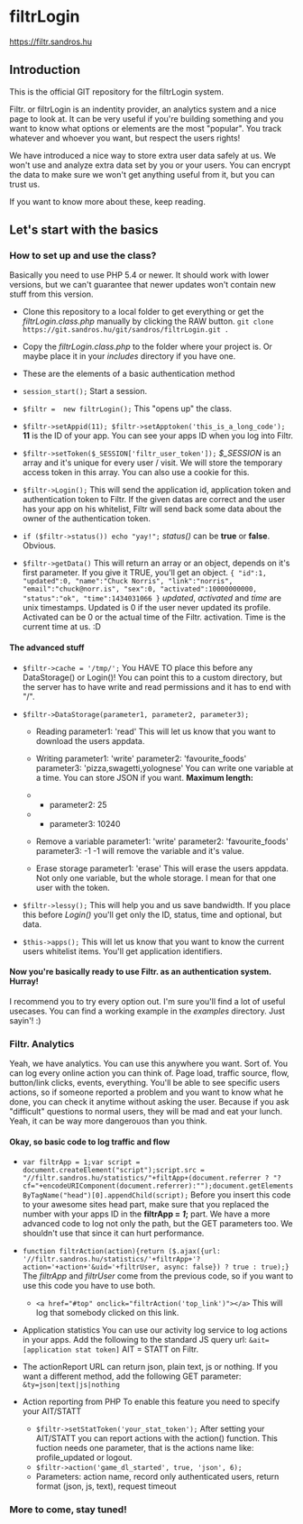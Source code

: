 filtrLogin
===========

https://filtr.sandros.hu

## Introduction
This is the official GIT repository for the filtrLogin system.

Filtr. or filtrLogin is an indentity provider, an analytics system and a nice page to look at.
It can be very useful if you're building something and you want to know what options or elements are the most "popular". You track whatever and whoever you want, but respect the users rights!

We have introduced a nice way to store extra user data safely at us. We won't use and analyze extra data set by you or your users.
You can encrypt the data to make sure we won't get anything useful from it, but you can trust us.

If you want to know more about these, keep reading.

## Let's start with the basics
### How to set up and use the class?

Basically you need to use PHP 5.4 or newer. It should work with lower versions, but we can't guarantee that newer updates won't contain new stuff from this version.

+ Clone this repository to a local folder to get everything or get the *filtrLogin.class.php* manually by clicking the RAW button.
`git clone https://git.sandros.hu/git/sandros/filtrLogin.git .`

+ Copy the *filtrLogin.class.php* to the folder where your project is. Or maybe place it in your *includes* directory if you have one.

+ These are the elements of a basic authentication method
 - `session_start();`
   Start a session.

 - `$filtr =  new filtrLogin();`
   This "opens up" the class.

 - `$filtr->setAppid(11);
    $filtr->setApptoken('this_is_a_long_code');`
   **11** is the ID of your app. You can see your apps ID when you log into Filtr.

 - `$filtr->setToken($_SESSION['filtr_user_token']);`
   *$_SESSION* is an array and it's unique for every user / visit. We will store the temporary access token in this array. You can also use a cookie for this.

 - `$filtr->Login();`
   This will send the application id, application token and authentication token to Filtr. If the given datas are correct and the user has your app on his whitelist, Filtr will send back some data about the owner of the authentication token.

 - `if ($filtr->status()) echo "yay!";`
   *status()* can be **true** or **false**. Obvious.

 - `$filtr->getData()`
   This will return an array or an object, depends on it's first parameter. If you give it TRUE, you'll get an object.
   `{
"id":1,
"updated":0,
"name":"Chuck Norris",
"link":"norris",
"email":"chuck@norr.is",
"sex":0,
"activated":10000000000,
"status":"ok",
"time":1434031066
}`
   *updated*, *activated* and *time* are unix timestamps. Updated is 0 if the user never updated its profile. Activated can be 0 or the actual time of the Filtr. activation. Time is the current time at us. :D

#### The advanced stuff
- `$filtr->cache = '/tmp/';`
  You HAVE TO place this before any DataStorage() or Login()!
  You can point this to a custom directory, but the server has to have write and read permissions and it has to end with "/".

- `$filtr->DataStorage(parameter1, parameter2, parameter3);`
  + Reading
    parameter1: 'read'
    This will let us know that you want to download the users appdata.

  + Writing
    parameter1: 'write'
    parameter2: 'favourite_foods'
    parameter3: 'pizza,swagetti,yolognese'
    You can write one variable at a time. You can store JSON if you want.
**Maximum length:**
  + + parameter2: 25
  + + parameter3: 10240

  + Remove a variable
    parameter1: 'write'
parameter2: 'favourite_foods'
parameter3: -1
-1 will remove the variable and it's value.

  + Erase storage
    parameter1: 'erase'
    This will erase the users appdata. Not only one variable, but the whole storage. I mean for that one user with the token.

- `$filtr->lessy();`
  This will help you and us save bandwidth. If you place this before *Login()* you'll get only the ID, status, time and optional, but data.

- `$this->apps();`
  This will let us know that you want to know the current users whitelist items. You'll get application identifiers.

#### Now you're basically ready to use Filtr. as an authentication system. Hurray!
I recommend you to try every option out. I'm sure you'll find a lot of useful usecases.
You can find a working example in the *examples* directory. Just sayin'! :)

### Filtr. Analytics
Yeah, we have analytics. You can use this anywhere you want. Sort of.
You can log every online action you can think of. Page load, traffic source, flow, button/link clicks, events, everything. You'll be able to see specific users actions, so if someone reported a problem and you want to know what he done, you can check it anytime without asking the user. Because if you ask "difficult" questions to normal users, they will be mad and eat your lunch. Yeah, it can be way more dangerouos than you think.

#### Okay, so basic code to log traffic and flow
+ `var filtrApp = 1;var script = document.createElement("script");script.src = "//filtr.sandros.hu/statistics/"+filtApp+(document.referrer ? "?cf="+encodeURIComponent(document.referrer):"");document.getElementsByTagName("head")[0].appendChild(script);`
  Before you insert this code to your awesome sites head part, make sure that you replaced the number with your apps ID in the **filtrApp = *1*;** part.
  We have a more advanced code to log not only the path, but the GET parameters too. We shouldn't use that since it can hurt performance.

+ `function filtrAction(action){return ($.ajax({url: '//filtr.sandros.hu/statistics/'+filtrApp+'?action='+action+'&uid='+filtrUser, async: false}) ? true : true);}`
  The *filtrApp* and *filtrUser* come from the previous code, so if you want to use this code you have to use both.
  - `<a href="#top" onclick="filtrAction('top_link')"></a>`
    This will log that somebody clicked on this link.

+ Application statistics
  You can use our activity log service to log actions in your apps.
  Add the following to the standard JS query url:
  `&ait=[application stat token]`
  AIT = STATT on Filtr.

+ The actionReport URL can return json, plain text, js or nothing. If you want a different method, add the following GET parameter: `&ty=json|text|js|nothing`

+ Action reporting from PHP
  To enable this feature you need to specify your AIT/STATT
   - `$filtr->setStatToken('your_stat_token');`
  After setting your AIT/STATT you can report actions with the action() function.
  This fuction needs one parameter, that is the actions name like: profile_updated or logout.
   - `$filtr->action('game_dl_started', true, 'json', 6);`
   - Parameters: action name, record only authenticated users, return format (json, js, text), request timeout


### More to come, stay tuned!
